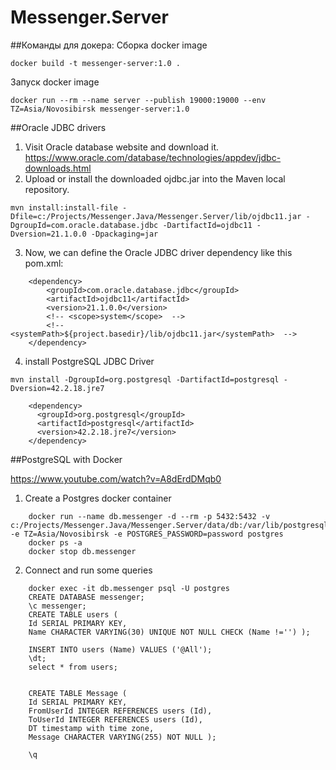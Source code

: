 # Messenger.Server

##Команды для докера:
Сборка docker image
```
docker build -t messenger-server:1.0 .
```
Запуск docker image
```
docker run --rm --name server --publish 19000:19000 --env TZ=Asia/Novosibirsk messenger-server:1.0
```

##Oracle JDBC drivers
1. Visit Oracle database website and download it. https://www.oracle.com/database/technologies/appdev/jdbc-downloads.html
2. Upload or install the downloaded ojdbc.jar into the Maven local repository.
```
mvn install:install-file -Dfile=c:/Projects/Messenger.Java/Messenger.Server/lib/ojdbc11.jar -DgroupId=com.oracle.database.jdbc -DartifactId=ojdbc11 -Dversion=21.1.0.0 -Dpackaging=jar
```
3. Now, we can define the Oracle JDBC driver dependency like this pom.xml:
```
    <dependency>
        <groupId>com.oracle.database.jdbc</groupId>
        <artifactId>ojdbc11</artifactId>
        <version>21.1.0.0</version>
        <!-- <scope>system</scope>  -->
        <!-- <systemPath>${project.basedir}/lib/ojdbc11.jar</systemPath>  -->
    </dependency>
```
4. install PostgreSQL JDBC Driver
```
mvn install -DgroupId=org.postgresql -DartifactId=postgresql -Dversion=42.2.18.jre7
```
```
    <dependency>
      <groupId>org.postgresql</groupId>
      <artifactId>postgresql</artifactId>
      <version>42.2.18.jre7</version>
    </dependency>
```

##PostgreSQL with Docker

https://www.youtube.com/watch?v=A8dErdDMqb0


1. Create a Postgres docker container
```
    docker run --name db.messenger -d --rm -p 5432:5432 -v c:/Projects/Messenger.Java/Messenger.Server/data/db:/var/lib/postgresql/data -e TZ=Asia/Novosibirsk -e POSTGRES_PASSWORD=password postgres
    docker ps -a
    docker stop db.messenger
```
2. Connect and run some queries
```
    docker exec -it db.messenger psql -U postgres
    CREATE DATABASE messenger;
    \c messenger;
    CREATE TABLE users (
    Id SERIAL PRIMARY KEY,
    Name CHARACTER VARYING(30) UNIQUE NOT NULL CHECK (Name !='') );

    INSERT INTO users (Name) VALUES ('@All');
    \dt;
    select * from users;
    
    
    CREATE TABLE Message (
    Id SERIAL PRIMARY KEY,
    FromUserId INTEGER REFERENCES users (Id),
    ToUserId INTEGER REFERENCES users (Id),
    DT timestamp with time zone, 
    Message CHARACTER VARYING(255) NOT NULL );
    
    \q
```
